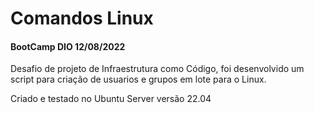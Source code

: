 # Comandos Linux



#### BootCamp DIO 12/08/2022

Desafio de projeto de Infraestrutura como Código, foi desenvolvido um script para criação de usuarios e grupos em lote para o Linux.

Criado e testado no Ubuntu Server versão 22.04

